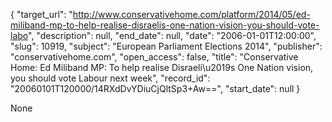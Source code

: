 {
  "target_url": "http://www.conservativehome.com/platform/2014/05/ed-miliband-mp-to-help-realise-disraelis-one-nation-vision-you-should-vote-labo", 
  "description": null, 
  "end_date": null, 
  "date": "2006-01-01T12:00:00", 
  "slug": 10919, 
  "subject": "European Parliament Elections 2014", 
  "publisher": "conservativehome.com", 
  "open_access": false, 
  "title": "Conservative Home: Ed Miliband MP: To help realise Disraeli\u2019s One Nation vision, you should vote Labour next week", 
  "record_id": "20060101T120000/14RXdDvYDiuCjQltSp3+Aw==", 
  "start_date": null
}

None